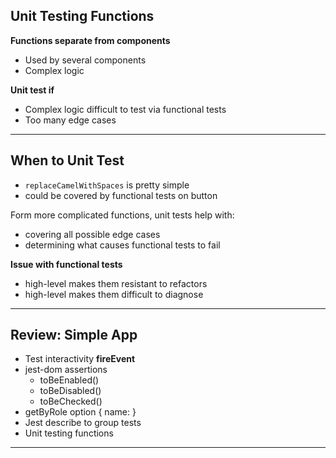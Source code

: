 ## Unit Testing Functions

**Functions separate from components**

- Used by several components
- Complex logic

**Unit test if**

- Complex logic difficult to test via functional tests
- Too many edge cases

---

## When to Unit Test

- `replaceCamelWithSpaces` is pretty simple
- could be covered by functional tests on button

Form more complicated functions, unit tests help with:

- covering all possible edge cases
- determining what causes functional tests to fail

**Issue with functional tests**

- high-level makes them resistant to refactors
- high-level makes them difficult to diagnose

---

## Review: Simple App

- Test interactivity **fireEvent**
- jest-dom assertions
  - toBeEnabled()
  - toBeDisabled()
  - toBeChecked()
- getByRole option { name: }
- Jest describe to group tests
- Unit testing functions

---

